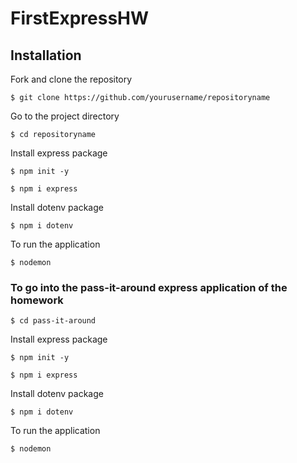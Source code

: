 # FirstExpressHW

## Installation 
Fork and clone the repository
```
$ git clone https://github.com/yourusername/repositoryname
```
Go to the project directory
```
$ cd repositoryname
```

Install express package
```
$ npm init -y
```
```
$ npm i express
```
Install dotenv package
```
$ npm i dotenv
```
To run the application 
```
$ nodemon
```

### To go into the pass-it-around express application of the homework 
```
$ cd pass-it-around
```
Install express package
```
$ npm init -y
```
```
$ npm i express
```
Install dotenv package
```
$ npm i dotenv
```
To run the application 
```
$ nodemon
```